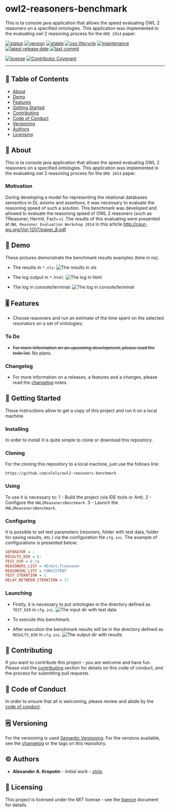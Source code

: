 # owl2-reasoners-benchmark

This is ta console java application that allows the speed evaluating OWL 2 reasoners on a specified ontologies. This application was implemented in the evaluating owl 2 reasoning process for the `ORE 2014` paper.

[![status](https://img.shields.io/badge/status-completed-inactive?style=flat-square)](BADGES_GUIDE.md#status) [![version](https://img.shields.io/badge/version-1.0.0-informational?style=flat-square)](BADGES_GUIDE.md#version) [![stable](https://img.shields.io/badge/stable-yes-important?style=flat-square)](BADGES_GUIDE.md#stable)  [![oss lifecycle](https://img.shields.io/badge/oss_lifecycle-archived-important?style=flat-square)](BADGES_GUIDE.md#oss-lifecycle) [![maintenance](https://img.shields.io/badge/maintenance-no-informational?style=flat-square)](BADGES_GUIDE.md#maintenance) [![latest release date](https://img.shields.io/badge/latest_release_date-June_25,_2014-informational?style=flat-square)](BADGES_GUIDE.md#release-date) [![last commit](https://img.shields.io/badge/last_commit-June_25,_2014-informational?style=flat-square)](BADGES_GUIDE.md#commit-date)

[![license](https://img.shields.io/badge/license-MIT-informational?style=flat-square)](LICENSE) [![Contributor Covenant](https://img.shields.io/badge/Contributor%20Covenant-v2.0%20adopted-ff69b4.svg?style=flat-square)](code_of_conduct.md)

---

## 📇 Table of Contents

- [About](#about)
- [Demo](#demo)
- [Features](#feature)
- [Getting Started](#getting-started)
- [Contributing](#contributing)
- [Code of Conduct](#code-of-conduct)
- [Versioning](#versioning)
- [Authors](#authors)
- [Licensing](#licensing)

##  📖 About

This is ta console java application that allows the speed evaluating OWL 2 reasoners on a specified ontologies. This application was implemented in the evaluating owl 2 reasoning process for the `ORE 2014` paper.

### Motivation

During developing a model for representing the relational databases semantics in DL axioms and assetions, it was necessary to evaluate the reasoning speed of such a solution. This benchmark was developed and allowed to evaluate the reasoning speed of OWL 2 reasoners (such as TReasoner, Hermit, Fact++). The results of this evaluating were presented at `OWL Reasoner Evaluation Workshop 2014` in this article http://ceur-ws.org/Vol-1207/paper_8.pdf.

## 📸 Demo

These pictures demonstrate the benchmark results examples (time in ns).

- The results in `*.xls`:
![The results in xls](https://github.com/ololx/owl2-reasoners-benchmark/blob/assets/demo/owl2-reasoner-benchmark-demo-2.png?raw=true)

- The log output in `*.html`:
![The log in html](https://github.com/ololx/owl2-reasoners-benchmark/blob/assets/demo/owl2-reasoner-benchmark-demo-3.png?raw=true)

- The log in console/terminal:
![The log in console/terminal](https://github.com/ololx/owl2-reasoners-benchmark/blob/assets/demo/owl2-reasoner-benchmark-demo-1.png?raw=true)

## 🎚 Features

- Choose reasoners and run an estimate of the time spent on the selected resonators on a set of ontologies;

### To Do

- ~~For more information on an upcoming development, please read the todo list.~~ No plans.

### Changelog

- For more information on a releases, a features and a changes, please read the [changelog](CHANGELOG.md) notes.

## 🚦 Getting Started

These instructions allow to get a copy of this project and run it on a local machine.

### Installing

In order to install it is quite simple to clone or download this repository.

### Cloning

For the cloning this repository to a local machine, just use the follows link:

```http
https://github.com/ololx/owl2-reasoners-benchmark
```

### Using

To use it is necessary to:
1 - Build the project (via IDE tools or Ant).
2 - Configure the `OWL2ReasonersBenchmark`.
3 - Launch the `OWL2ReasonersBenchmark`.

### Configuring

It is possible to set test parameters (rezoners, folder with test data, folder for saving results, etc.) via the configuration file `cfg.ini`. The example of configurations is presented below:

```cfg
SEPARATOR = ;
RESULTS_DIR = E:
TEST_DIR = E:/q
REASONERS_LIST = HErmit;Treasoner
REASONING_LIST = CONSISTENT
TEST_ITERATION = 1
DELAY_BETWEEN_ITERATION = 17
```

### Launching

- Firstly, it is necessary to put ontologies in the directory defined as `TEST_DIR` in `cfg.ini`.
![The input dir with test data](https://github.com/ololx/owl2-reasoners-benchmark/blob/assets/demo/owl2-reasoner-benchmark-demo-input.png?raw=true)
- To execute this benchmark.

- After execution the benchmark results will be in the directory defined as `RESULTS_DIR` in `cfg.ini`. 
![The output dir with results](https://github.com/ololx/owl2-reasoners-benchmark/blob/assets/demo/owl2-reasoner-benchmark-demo-output.png?raw=true)

## 🎉 Contributing

If you want to contribute this project - you are welcome and have fun.
Please visit the [contributing](CONTRIBUTING.md) section for details on this code of conduct, and the process for submitting pull requests.

## 📝 Code of Conduct

In order to ensure that all is welcoming, please review and abide by the [code of conduct](CODE_OF_CONDUCT.md).

## 🗒 Versioning

For the versioning is used [Semantic Versioning](http://semver.org/). For the versions available, see the [changelog](CHANGELOG.md) or the tags on this repository.

## ©️ Authors

* **Alexander A. Kropotin** - *Initial work* - [ololx](https://github.com/ololx).

## 🔏 Licensing

This project is licensed under the MIT license - see the [lisence](LICENSE) document for details.
